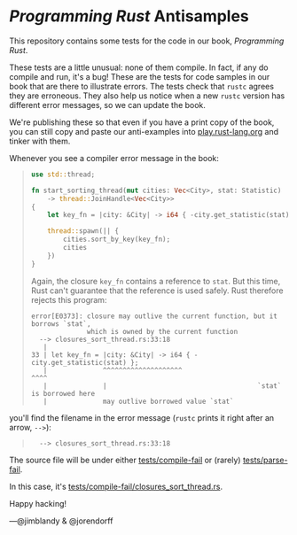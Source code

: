 # *Programming Rust* Antisamples

This repository contains some tests for the code in our book, *Programming Rust*.

These tests are a little unusual: none of them compile.
In fact, if any do compile and run, it's a bug!
These are the tests for code samples in our book that are there to illustrate errors.
The tests check that `rustc` agrees they are erroneous.
They also help us notice when a new `rustc` version has different error messages,
so we can update the book.

We're publishing these so that even if you have a print copy of the book,
you can still copy and paste our anti-examples into
[play.rust-lang.org](https://play.rust-lang.org)
and tinker with them.

Whenever you see a compiler error message in the book:

> ```rust
> use std::thread;
>
> fn start_sorting_thread(mut cities: Vec<City>, stat: Statistic)
>     -> thread::JoinHandle<Vec<City>>
> {
>     let key_fn = |city: &City| -> i64 { -city.get_statistic(stat) };
>
>     thread::spawn(|| {
>         cities.sort_by_key(key_fn);
>         cities
>     })
> }
> ```
>
> Again, the closure `key_fn` contains a reference to `stat`.
> But this time, Rust can't guarantee that the reference is used safely.
> Rust therefore rejects this program:
>
> ```console
> error[E0373]: closure may outlive the current function, but it borrows `stat`,
>               which is owned by the current function
>   --> closures_sort_thread.rs:33:18
>    |
> 33 | let key_fn = |city: &City| -> i64 { -city.get_statistic(stat) };
>    |              ^^^^^^^^^^^^^^^^^^^^                       ^^^^
>    |              |                                      `stat` is borrowed here
>    |              may outlive borrowed value `stat`
> ```

you'll find the filename in the error message (`rustc` prints it right after an arrow, `-->`):

> ```console
>   --> closures_sort_thread.rs:33:18
> ```

The source file will be under either [tests/compile-fail](tests/compile-fail)
or (rarely) [tests/parse-fail](tests/parse-fail).

In this case, it's
[tests/compile-fail/closures_sort_thread.rs](tests/compile-fail/closures_sort_thread.rs).

Happy hacking!

—@jimblandy & @jorendorff
